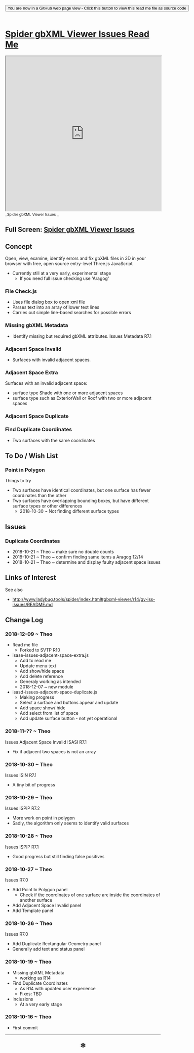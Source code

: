 
<span style=display:none; >[You are now in a GitHub source code view - click this link to view Read Me file as a web page]( https://www.ladybug.tools/spider-gbxml-tools/#cookbook/spider-gbxml-viewer-issues/README.md "View file as a web page." ) </span>

<div><input type=button class = 'btn btn-secondary btn-sm' onclick="window.location.href='https://github.com/ladybug-tools/spider-gbxml-tools/blob/master/cookbook/spider-gbxml-viewer-issues/README.md'";
value='You are now in a GitHub web page view - Click this button to view this read me file as source code' ></div>

<br>

# [Spider gbXML Viewer Issues Read Me]( #cookbook/spider-gbxml-viewer-issues/README.md )



<iframe src=https://www.ladybug.tools/spider-gbxml-tools/cookbook/spider-gbxml-viewer-issues/index.html width=100% height=500px >Iframes are not viewable in GitHub source code views</iframe>
_<small>Spider gbXML Viewer Issues </small>_

## Full Screen: [Spider gbXML Viewer Issues ]( https://www.ladybug.tools/spider-gbxml-tools/cookbook/spider-gbxml-viewer-issues/r7/spider-gbxml-viewer-issues.html )



## Concept

Open, view, examine, identify errors and fix gbXML files in 3D in your browser with free, open source entry-level Three.js JavaScript

* Currently still at a very early, experimental stage
	* If you need full issue checking use 'Aragog'


### File Check.js

* Uses file dialog box to open xml file
* Parses text into an array of lower text lines
* Carries out simple line-based searches for possible errors

### Missing gbXML Metadata

* Identify missing but required gbXML attributes. Issues Metadata R7.1

### Adjacent Space Invalid

* Surfaces with invalid adjacent spaces.


### Adjacent Space Extra

Surfaces with an invalid adjacent space:
* surface type Shade with one or more adjacent spaces
* surface type such as ExteriorWall or Roof with two or more adjacent spaces

### Adjacent Space Duplicate

### Find Duplicate Coordinates

* Two surfaces with the same coordinates

<!--
### Duplicate Rectangular Geometry

* Identify surfaces with identical rectangular geometry File Check

### Inclusions

* Overlapping bounding boxes


### Point inside Polygon

* Yes

-->


## To Do / Wish List

### Point in Polygon

Things to try
* Two surfaces have identical coordinates, but one surface has fewer coordinates than the other
* Two surfaces have overlapping bounding boxes, but have different surface types or other differences
	* 2018-10-30 ~ Not finding different surface types


## Issues

### Duplicate Coordinates

* 2018-10-21 ~ Theo ~ make sure no double counts
* 2018-10-21 ~ Theo ~ confirm finding same items a Aragog 12/14
* 2018-10-21 ~ Theo ~ determine and display faulty adjacent space issues


## Links of Interest

See also

* http://www.ladybug.tools/spider/index.html#gbxml-viewer/r14/gv-iss-issues/README.md


## Change Log


### 2018-12-09 ~ Theo

* Read me file
	* Forked to SVTP R10
* isase-issues-adjacent-space-extra.js
	* Add to read me
	* Update menu text
	* Add show/hide space
	* Add delete reference
	* Generaly working as intended
	* 2018-12-07 ~ new module
* isasd-issues-adjacent-space-duplicate.js
	* Making progress
	* Select a surface and buttons appear and update
	* Add space show/ hide
	* Add select from list of space
	* Add update surface button - not yet operational

### 2018-11-?? ~ Theo
Issues Adjacent Space Invalid ISASI R7.1
* Fix if adjacent two spaces is not an array

### 2018-10-30 ~ Theo

Issues ISIN R7.1
* A tiny bit of progress


### 2018-10-29 ~ Theo

Issues ISPIP R7.2
* More work on point in polygon
* Sadly, the algorithm only seems to identify valid surfaces

### 2018-10-28 ~ Theo

Issues ISPIP R7.1
* Good progress but still finding false positives



### 2018-10-27 ~ Theo

Issues R7.0
* Add Point In Polygon panel
	* Check if the coordinates of one surface are inside the coordinates of another surface
* Add Adjacent Space Invalid panel
* Add Template panel

### 2018-10-26 ~ Theo

Issues R7.0
* Add Duplicate Rectangular Geometry panel
* Generally add text and status panel


### 2018-10-19 ~ Theo

* Missing gbXML Metadata
	* working as R14
* Find Duplicate Coordinates
	* As R14 with updated user experience
	* Fixes: TBD
* Inclusions
	* At a very early stage

### 2018-10-16 ~ Theo

* First commit


***

### <center title="Howdy! My web is better than yours. ;-)" ><a href=javascript:window.scrollTo(0,0); style="text-decoration:none !important;" > &#x1f578; </a></center>



